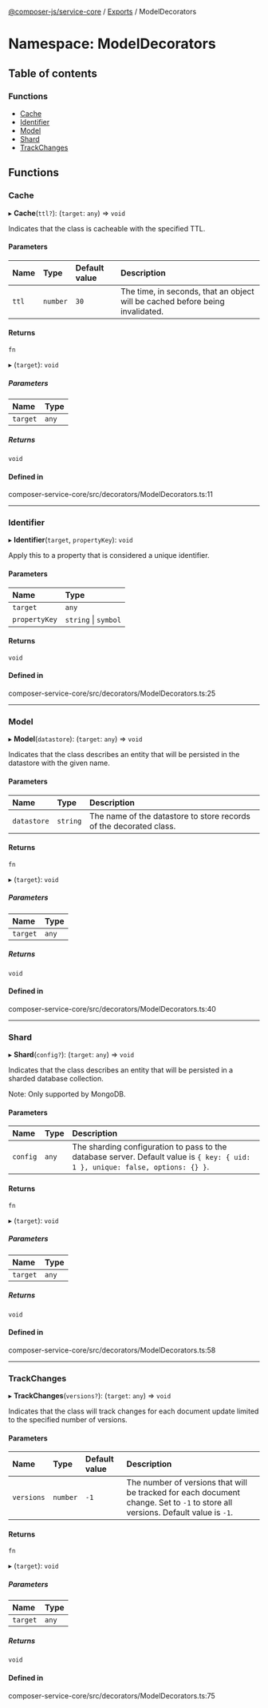 [@composer-js/service-core](../README.md) / [Exports](../modules.md) / ModelDecorators

# Namespace: ModelDecorators

## Table of contents

### Functions

- [Cache](ModelDecorators.md#cache)
- [Identifier](ModelDecorators.md#identifier)
- [Model](ModelDecorators.md#model)
- [Shard](ModelDecorators.md#shard)
- [TrackChanges](ModelDecorators.md#trackchanges)

## Functions

### Cache

▸ **Cache**(`ttl?`): (`target`: `any`) => `void`

Indicates that the class is cacheable with the specified TTL.

#### Parameters

| Name | Type | Default value | Description |
| :------ | :------ | :------ | :------ |
| `ttl` | `number` | `30` | The time, in seconds, that an object will be cached before being invalidated. |

#### Returns

`fn`

▸ (`target`): `void`

##### Parameters

| Name | Type |
| :------ | :------ |
| `target` | `any` |

##### Returns

`void`

#### Defined in

composer-service-core/src/decorators/ModelDecorators.ts:11

___

### Identifier

▸ **Identifier**(`target`, `propertyKey`): `void`

Apply this to a property that is considered a unique identifier.

#### Parameters

| Name | Type |
| :------ | :------ |
| `target` | `any` |
| `propertyKey` | `string` \| `symbol` |

#### Returns

`void`

#### Defined in

composer-service-core/src/decorators/ModelDecorators.ts:25

___

### Model

▸ **Model**(`datastore`): (`target`: `any`) => `void`

Indicates that the class describes an entity that will be persisted in the datastore with the given name.

#### Parameters

| Name | Type | Description |
| :------ | :------ | :------ |
| `datastore` | `string` | The name of the datastore to store records of the decorated class. |

#### Returns

`fn`

▸ (`target`): `void`

##### Parameters

| Name | Type |
| :------ | :------ |
| `target` | `any` |

##### Returns

`void`

#### Defined in

composer-service-core/src/decorators/ModelDecorators.ts:40

___

### Shard

▸ **Shard**(`config?`): (`target`: `any`) => `void`

Indicates that the class describes an entity that will be persisted in a sharded database collection.

Note: Only supported by MongoDB.

#### Parameters

| Name | Type | Description |
| :------ | :------ | :------ |
| `config` | `any` | The sharding configuration to pass to the database server. Default value is `{ key: { uid: 1 }, unique: false, options: {} }`. |

#### Returns

`fn`

▸ (`target`): `void`

##### Parameters

| Name | Type |
| :------ | :------ |
| `target` | `any` |

##### Returns

`void`

#### Defined in

composer-service-core/src/decorators/ModelDecorators.ts:58

___

### TrackChanges

▸ **TrackChanges**(`versions?`): (`target`: `any`) => `void`

Indicates that the class will track changes for each document update limited to the specified number of versions.

#### Parameters

| Name | Type | Default value | Description |
| :------ | :------ | :------ | :------ |
| `versions` | `number` | `-1` | The number of versions that will be tracked for each document change. Set to `-1` to store all versions. Default value is `-1`. |

#### Returns

`fn`

▸ (`target`): `void`

##### Parameters

| Name | Type |
| :------ | :------ |
| `target` | `any` |

##### Returns

`void`

#### Defined in

composer-service-core/src/decorators/ModelDecorators.ts:75
